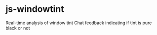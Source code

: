 # js-windowtint
Real-time analysis of window tint
Chat feedback indicating if tint is pure black or not
